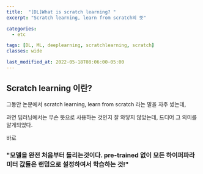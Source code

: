 ```yaml
---
title:  "[DL]What is scratch learning? "
excerpt: "Scratch learning, learn from scratch의 뜻"

categories:
  - etc

tags: [DL, ML, deeplearning, scratchlearning, scratch]
classes: wide

last_modified_at: 2022-05-18T08:06:00-05:00
---
```

 
## Scratch learning 이란?

그동안 논문에서 scratch learning, learn from scratch 라는 말을 자주 썼는데,

과연 딥러닝에서는 무슨 뜻으로 사용하는 것인지 잘 와닿지 않았는데, 드디어 그 의미를 알게되었다.

바로

### "모델을 완전 처음부터 돌리는것이다. pre-trained 없이 모든 하이퍼파라미터 값들은 랜덤으로 설정하여서 학습하는 것!"



